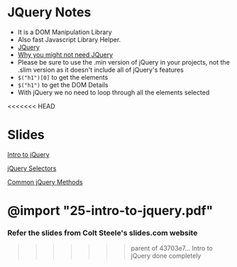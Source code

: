 # JQuery Notes

- It is a DOM Manipulation Library
- Also fast Javascript Library Helper.
- [JQuery]( https://jquery.com)
- [Why you might not need JQuery](http://youmightnotneedjquery.com/)
- Please be sure to use the .min version of jQuery in your projects, not the .slim version as it doesn't include all of jQuery's features
- `$("h1")[0]` to get the elements
- `$("h1")` to get the DOM Details
- With jQuery we no need to loop through all the elements selected

<<<<<<< HEAD
# Slides

[Intro to jQuery](http://webdev.slides.com/coltsteele/dom-events-33-34-75)

[jQuery Selectors](http://webdev.slides.com/coltsteele/deck-35-76)

[Common jQuery Methods](http://webdev.slides.com/coltsteele/jquery-methods-1-77)

@import "25-intro-to-jquery.pdf"
=======
### Refer the slides from Colt Steele's slides.com website
>>>>>>> parent of 43703e7... Intro to jQuery done completely
